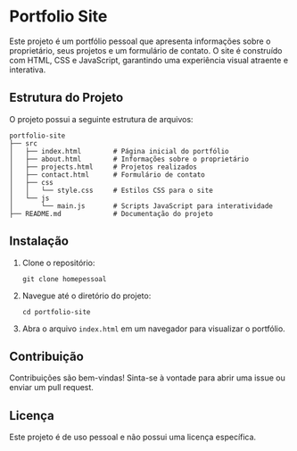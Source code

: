 # Portfolio Site

Este projeto é um portfólio pessoal que apresenta informações sobre o proprietário, seus projetos e um formulário de contato. O site é construído com HTML, CSS e JavaScript, garantindo uma experiência visual atraente e interativa.

## Estrutura do Projeto

O projeto possui a seguinte estrutura de arquivos:

```
portfolio-site
├── src
│   ├── index.html        # Página inicial do portfólio
│   ├── about.html        # Informações sobre o proprietário
│   ├── projects.html     # Projetos realizados
│   ├── contact.html      # Formulário de contato
│   ├── css
│   │   └── style.css     # Estilos CSS para o site
│   └── js
│       └── main.js       # Scripts JavaScript para interatividade
├── README.md             # Documentação do projeto
```

## Instalação

1. Clone o repositório:
   ```
   git clone homepessoal
   ```
2. Navegue até o diretório do projeto:
   ```
   cd portfolio-site
   ```
3. Abra o arquivo `index.html` em um navegador para visualizar o portfólio.

## Contribuição

Contribuições são bem-vindas! Sinta-se à vontade para abrir uma issue ou enviar um pull request. 

## Licença

Este projeto é de uso pessoal e não possui uma licença específica.